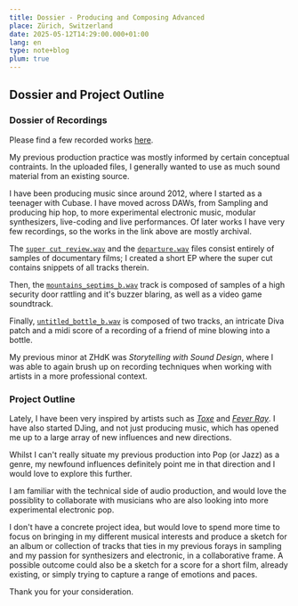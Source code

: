 ```yaml
---
title: Dossier - Producing and Composing Advanced
place: Zürich, Switzerland
date: 2025-05-12T14:29:00.000+01:00
lang: en
type: note+blog
plum: true
---
```


## Dossier and Project Outline

### Dossier of Recordings

Please find a few recorded works [here](https://www.dropbox.com/scl/fo/p5vygqgq5qsfwwpfh2pqj/ACA2BkjYRDzF8yofAAANC6c?rlkey=1tm91vg4653v364ahislfbo6j&st=23qycqhj&dl=0).

My previous production practice was mostly informed by certain conceptual contraints. In the uploaded files, I generally wanted to use as much sound material from an existing source. 

I have been producing music since around 2012, where I started as a teenager with Cubase. I have moved across DAWs, from Sampling and producing hip hop, to more experimental electronic music, modular synthesizers, live-coding and live performances. Of later works I have very few recordings, so the works in the link above are mostly archival.

The [`super cut review.wav`](https://www.dropbox.com/scl/fo/p5vygqgq5qsfwwpfh2pqj/APhJzH4pcsOPAOXRove46EA/super%20cut%20review.wav?rlkey=1tm91vg4653v364ahislfbo6j&e=1&dl=0) and the [`departure.wav`](https://www.dropbox.com/scl/fi/l0f3na3blw4aozvmt8t5o/departure.wav?rlkey=686yfg20vqaf1fchi45empm0g&e=1&st=3esa0psm&dl=0) files consist entirely of samples of documentary films; I created a short EP where the super cut contains snippets of all tracks therein.

Then, the [`mountains_septims_b.wav`](https://www.dropbox.com/scl/fo/p5vygqgq5qsfwwpfh2pqj/AAolBpfRsA-fjA_fjkSsBpw/mountains_septims_b.wav?rlkey=1tm91vg4653v364ahislfbo6j&e=1&dl=0) track is composed of samples of a high security door rattling and it's buzzer blaring, as well as a video game soundtrack.

Finally, [`untitled_bottle_b.wav`](https://www.dropbox.com/scl/fo/p5vygqgq5qsfwwpfh2pqj/ALrbNZS13hDVScVr_2tZxZQ/untitled_bottle_b.wav?rlkey=1tm91vg4653v364ahislfbo6j&e=1&dl=0) is composed of two tracks, an intricate Diva patch and a midi score of a recording of a friend of mine blowing into a bottle.

My previous minor at ZHdK was _Storytelling with Sound Design_, where I was able to again brush up on recording techniques when working with artists in a more professional context.


### Project Outline

Lately, I have been very inspired by artists such as [_Toxe_](https://www.toxe2.com/) and [_Fever Ray_](https://feverray.com/). I have also started DJing, and not just producing music, which has opened me up to a large array of new influences and new directions. 

Whilst I can't really situate my previous production into Pop (or Jazz) as a genre, my newfound influences definitely point me in that direction and I would love to explore this further. 

I am familiar with the technical side of audio production, and would love the possiblity to collaborate with musicians who are also looking into more experimental electronic pop. 

I don't have a concrete project idea, but would love to spend more time to focus on bringing in my different musical interests and produce a sketch for an album or collection of tracks that ties in my previous forays in sampling and my passion for synthesizers and electronic, in a collaborative frame. A possible outcome could also be a sketch for a score for a short film, already existing, or simply trying to capture a range of emotions and paces.

Thank you for your consideration.
